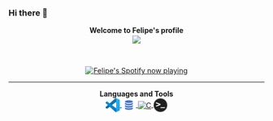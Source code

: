 ### Hi there 👋

<!--
**Felipe-dev01/Felipe-dev01** is a ✨ _special_ ✨ repository because its `README.md` (this file) appears on your GitHub profile.

Here are some ideas to get you started:

- 🔭 I’m currently working on ...
- 🌱 I’m currently learning ...
- 👯 I’m looking to collaborate on ...
- 🤔 I’m looking for help with ...
- 💬 Ask me about ...
- 📫 How to reach me: ...
- 😄 Pronouns: ...
- ⚡ Fun fact: ...
-->
<p align="center" style="text-align:center;" markdown="1">
  <b>Welcome to Felipe's profile</b>
  <br/>
  </a>
  <a href="https://www.linkedin.com/in/rckmath/" target="_blank">
    <img align="center" src="https://img.shields.io/badge/-LinkedIn-blue?style=flat-square&logo=Linkedin&logoColor=white&link=https://www.linkedin.com/in/" />
  </a>
  
</p>
<br/>
<p align="center" style="text-align:center;" markdown="1">
  <a href="https://open.spotify.com/user/31ygxzb4eqcg4tqcipfxuxmf75qa?si=ae7moDPQRESn4bUdz6jGwQ&utm_source=copy-link" target="_blank">
    <img src="https://now-playing-rckmath.vercel.app/api/spotify" alt="Felipe's Spotify  now playing" width="300px" />
  </a>
</p>

***

<p align="center" style="text-align:center;" markdown="1">
  <b>Languages and Tools</b>
  <br/>
    <a href="#">
      <img align="center" alt="VS Code" width="28px" src="https://raw.githubusercontent.com/github/explore/80688e429a7d4ef2fca1e82350fe8e3517d3494d/topics/visual-studio-code/visual-studio-code.png" />
    </a>
    <a href="#"> 
      <img align="center" alt="SQL" width="28px" src="https://raw.githubusercontent.com/github/explore/80688e429a7d4ef2fca1e82350fe8e3517d3494d/topics/sql/sql.png" />
    </a>
    <!--
    <a href="#"> 
      <img align="center" alt="Node.js" width="28px" src="https://raw.githubusercontent.com/github/explore/80688e429a7d4ef2fca1e82350fe8e3517d3494d/topics/nodejs/nodejs.png" />
    </a>
    <a href="#"> 
      <img align="center" alt="Java" width="28px" src="https://cdn4.iconfinder.com/data/icons/logos-and-brands/512/181_Java_logo_logos-512.png" />
    </a>
    <a href="#"> 
      <img align="center" alt="Javascript" width="28px" src="https://raw.githubusercontent.com/github/explore/80688e429a7d4ef2fca1e82350fe8e3517d3494d/topics/javascript/javascript.png" /> 
      <a href="#"> 
      <img align="center" alt="Docker" width="28px" src="https://raw.githubusercontent.com/github/explore/80688e429a7d4ef2fca1e82350fe8e3517d3494d/topics/docker/docker.png" />
    </a>
      -->
    </a>
    <a href="#"> 
      <img align="center" alt="C" width="28px" src="https://w7.pngwing.com/pngs/724/306/png-transparent-c-logo-c-programming-language-icon-letter-c-blue-logo-computer-program.png" />
    </a>
    <a href="#"> 
      <img align="center" alt="Terminal" width="28px" src="https://raw.githubusercontent.com/github/explore/80688e429a7d4ef2fca1e82350fe8e3517d3494d/topics/terminal/terminal.png" />
    </a>
    
</p>
<br/>
